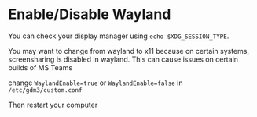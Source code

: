 # Enable/Disable Wayland

You can check your display manager using `echo $XDG_SESSION_TYPE`.

You may want to change from wayland to x11 because on certain systems, 
screensharing is disabled in wayland. This can cause issues on certain
builds of MS Teams

change `WaylandEnable=true` or `WaylandEnable=false` in `/etc/gdm3/custom.conf`

Then restart your computer
